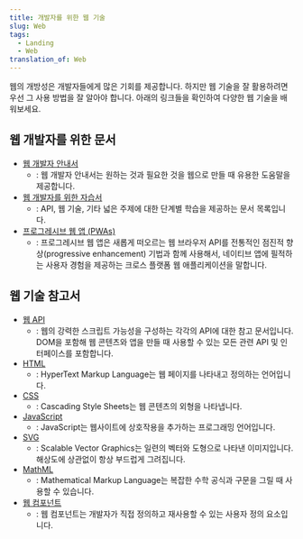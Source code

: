 ```yaml
---
title: 개발자를 위한 웹 기술
slug: Web
tags:
  - Landing
  - Web
translation_of: Web
---
```

웹의 개방성은 개발자들에게 많은 기회를 제공합니다. 하지만 웹 기술을 잘 활용하려면 우선 그 사용 방법을 잘 알아야 합니다. 아래의 링크들을 확인하여 다양한 웹 기술을 배워보세요.

## 웹 개발자를 위한 문서

- [웹 개발자 안내서](/ko/docs/Web/Guide)
  - : 웹 개발자 안내서는 원하는 것과 필요한 것을 웹으로 만들 때 유용한 도움말을 제공합니다.
- [웹 개발자를 위한 자습서](/ko/docs/Web/Tutorials)
  - : API, 웹 기술, 기타 넓은 주제에 대한 단계별 학습을 제공하는 문서 목록입니다.
- [프로그레시브 웹 앱 (PWAs)](/ko/docs/Web/Progressive_web_apps)
  - : 프로그레시브 웹 앱은 새롭게 떠오르는 웹 브라우저 API를 전통적인 점진적 향상(progressive enhancement) 기법과 함께 사용해서, 네이티브 앱에 필적하는 사용자 경험을 제공하는 크로스 플랫폼 웹 애플리케이션을 말합니다.

## 웹 기술 참고서

- [웹 API](/ko/docs/Web/API)
  - : 웹의 강력한 스크립트 가능성을 구성하는 각각의 API에 대한 참고 문서입니다. DOM을 포함해 웹 콘텐츠와 앱을 만들 때 사용할 수 있는 모든 관련 API 및 인터페이스를 포함합니다.
- [HTML](/ko/docs/Web/HTML)
  - : HyperText Markup Language는 웹 페이지를 나타내고 정의하는 언어입니다.
- [CSS](/ko/docs/Web/CSS)
  - : Cascading Style Sheets는 웹 콘텐츠의 외형을 나타냅니다.
- [JavaScript](/ko/docs/Web/JavaScript)
  - : JavaScript는 웹사이트에 상호작용을 추가하는 프로그래밍 언어입니다.
- [SVG](/ko/docs/Web/SVG)
  - : Scalable Vector Graphics는 일련의 벡터와 도형으로 나타낸 이미지입니다. 해상도에 상관없이 항상 부드럽게 그려집니다.
- [MathML](/ko/docs/Web/MathML)
  - : Mathematical Markup Language는 복잡한 수학 공식과 구문을 그릴 때 사용할 수 있습니다.
- [웹 컴포넌트](/ko/docs/Web/Web_Components)
  - : 웹 컴포넌트는 개발자가 직접 정의하고 재사용할 수 있는 사용자 정의 요소입니다.
